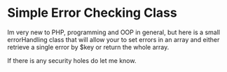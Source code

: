 Simple Error Checking Class
===========================

Im very new to PHP, programming and OOP in general, but here is a small errorHandling class that will allow your to set errors in an array and either retrieve a single error by $key or return the whole array.

If there is any security holes do let me know.

